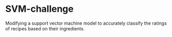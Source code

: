 # SVM-challenge

Modifying a support vector machine model to accurately classify the ratings of recipes based on their ingredients.
